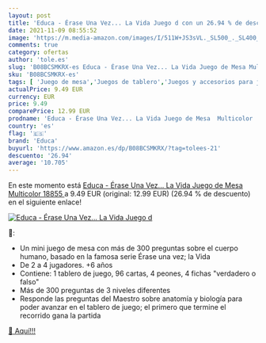```yaml
---
layout: post
title: 'Educa - Érase Una Vez... La Vida Juego d con un 26.94 % de descuento'
date: 2021-11-09 08:55:52
image: 'https://m.media-amazon.com/images/I/511W+JS3sVL._SL500_._SL400_.jpg'
comments: true
category: ofertas
author: 'tole.es'
slug: 'B08BCSMKRX-es Educa - Érase Una Vez... La Vida Juego de Mesa Multicolor...'
sku: 'B08BCSMKRX-es'
tags: [ 'Juego de mesa','Juegos de tablero','Juegos y accesorios para juegos','Juguetes','Juguetes y juegos','de','educa','juego','mesa', ]
actualPrice: 9.49 EUR
currency: EUR
price: 9.49
comparePrice: 12.99 EUR
prodname: 'Educa - Érase Una Vez... La Vida Juego de Mesa  Multicolor  18855 '
country: 'es'
flag: '🇪🇸'
brand: 'Educa'
buyurl: 'https://www.amazon.es/dp/B08BCSMKRX/?tag=tolees-21'
descuento: '26.94'
average: '10.705'
---
```


En este momento está [Educa - Érase Una Vez... La Vida Juego de Mesa  Multicolor  18855 ](https://www.amazon.es/dp/B08BCSMKRX/?tag=tolees-21) a 9.49 EUR (original: 12.99 EUR) (26.94 %  de descuento) en el siguiente enlace!

[![Educa - Érase Una Vez... La Vida Juego d](https://m.media-amazon.com/images/I/511W+JS3sVL._SL500_._SL400_.jpg)](https://www.amazon.es/dp/B08BCSMKRX/?tag=tolees-21)

🔎:

- Un mini juego de mesa con más de 300 preguntas sobre el cuerpo humano, basado en la famosa serie Érase una vez; la Vida
- De 2 a 4 jugadores. +6 años
- Contiene: 1 tablero de juego, 96 cartas, 4 peones, 4 fichas "verdadero o falso"
- Más de 300 preguntas de 3 niveles diferentes
- Responde las preguntas del Maestro sobre anatomía y biología para poder avanzar en el tablero de juego; el primero que termine el recorrido gana la partida

[🛒 Aquí!!!](https://www.amazon.es/dp/B08BCSMKRX/?tag=tolees-21)
